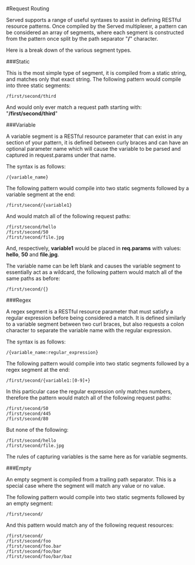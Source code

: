#Request Routing

Served supports a range of useful syntaxes to assist in defining RESTful resource patterns. Once compiled by the Served multiplexer, a pattern can be considered an array of segments, where each segment is constructed from the pattern once split by the path separator "**/**" character.

Here is a break down of the various segment types.

###Static

This is the most simple type of segment, it is compiled from a static string, and matches only that exact string. The following pattern would compile into three static segments:

```
/first/second/third
```

And would only ever match a request path starting with: "**/first/second/third**"

###Variable

A variable segment is a RESTful resource parameter that can exist in any section of your pattern, it is defined between curly braces and can have an optional parameter name which will cause the variable to be parsed and captured in request.params under that name.

The syntax is as follows:

```
/{variable_name}
```

The following pattern would compile into two static segments followed by a variable segment at the end:

```
/first/second/{variable1}
```

And would match all of the following request paths:

```
/first/second/hello
/first/second/50
/first/second/file.jpg
```

And, respectively, **variable1** would be placed in **req.params** with values: **hello**, **50** and **file.jpg**.

The variable name can be left blank and causes the variable segment to essentially act as a wildcard, the following pattern would match all of the same paths as before:

```
/first/second/{}
```

###Regex

A regex segment is a RESTful resource parameter that must satisfy a regular expression before being considered a match. It is defined similarly to a variable segment between two curl braces, but also requests a colon character to separate the variable name with the regular expression.

The syntax is as follows:

```
/{variable_name:regular_expression}
```

The following pattern would compile into two static segments followed by a regex segment at the end:

```
/first/second/{variable1:[0-9]+}
```

In this particular case the regular expression only matches numbers, therefore the pattern would match all of the following request paths:

```
/first/second/50
/first/second/445
/first/second/80
```

But none of the following:

```
/first/second/hello
/first/second/file.jpg
```

The rules of capturing variables is the same here as for variable segments.

###Empty

An empty segment is compiled from a trailing path separator. This is a special case where the segment will match any value or no value.

The following pattern would compile into two static segments followed by an empty segment:

```
/first/second/
```

And this pattern would match any of the following request resources:

```
/first/second/
/first/second/foo
/first/second/foo.bar
/first/second/foo/bar
/first/second/foo/bar/baz
```
